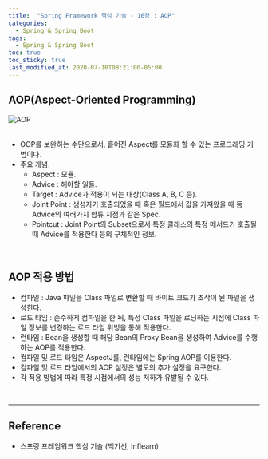 ```yaml
---
title:  "Spring Framework 핵심 기술 - 16장 : AOP"
categories:
  - Spring & Spring Boot
tags:
  - Spring & Spring Boot
toc: true
toc_sticky: true
last_modified_at: 2020-07-10T08:21:00-05:00
---
```


## AOP(Aspect-Oriented Programming)

![AOP](https://user-images.githubusercontent.com/56240505/80103754-60068600-85b0-11ea-9cd7-673db96e6c32.png)<br><br>

*	OOP를 보완하는 수단으로서, 흩어진 Aspect를 모듈화 할 수 있는 프로그래밍 기법이다.
* 주요 개념.
	* Aspect : 모듈.
	* Advice : 해야할 일들.
	* Target : Advice가 적용이 되는 대상(Class A, B, C 등).
	* Joint Point : 생성자가 호출되었을 때 혹은 필드에서 값을 가져왔을 때 등 Advice의 여러가지 합류 지점과 같은 Spec.
	* Pointcut : Joint Point의 Subset으로서 특정 클래스의 특정 메서드가 호출될 때 Advice를 적용한다 등의 구체적인 정보.

<br>

## AOP 적용 방법

* 컴파일 : Java 파일을 Class 파일로 변환할 때 바이트 코드가 조작이 된 파일을 생성한다.
* 로드 타임 : 순수하게 컴파일을 한 뒤, 특정 Class 파일을 로딩하는 시점에 Class 파일 정보를 변경하는 로드 타임 위빙을 통해 적용한다.
* 런타임 : Bean을 생성할 때 해당 Bean의 Proxy Bean을 생성하여 Advice를 수행하는 AOP를 적용한다.
* 컴파일 및 로드 타임은 AspectJ를, 런타임에는 Spring AOP를 이용한다.
* 컴파일 및 로드 타임에서의 AOP 설정은 별도의 추가 설정을 요구한다.
* 각 적용 방법에 따라 특정 시점에서의 성능 저하가 유발될 수 있다.

<br>

---

## Reference

*	스프링 프레임워크 핵심 기술 (백기선, Inflearn)
